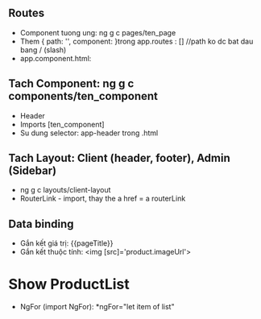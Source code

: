 ## Routes

- Component tuong ung: ng g c pages/ten_page
- Them { path: '', component: }trong app.routes : [] //path ko dc bat dau bang / (slash)
- app.component.html: <router-outlet></router-outlet>

## Tach Component: ng g c components/ten_component

- Header
- Imports [ten_component]
- Su dung selector: app-header trong .html

## Tach Layout: Client (header, footer), Admin (Sidebar)

- ng g c layouts/client-layout
- RouterLink - import, thay the a href = a routerLink

## Data binding

- Gắn kết giá trị: {{pageTitle}}
- Gắn kết thuộc tính: <img [src]='product.imageUrl'>

# Show ProductList

- NgFor (import NgFor): \*ngFor="let item of list"
